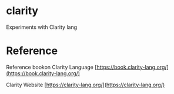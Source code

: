 # clarity
Experiments with Clarity lang

# Reference

Reference bookon Clarity Language [https://book.clarity-lang.org/](https://book.clarity-lang.org/)

Clarity Website [https://clarity-lang.org/](https://clarity-lang.org/)